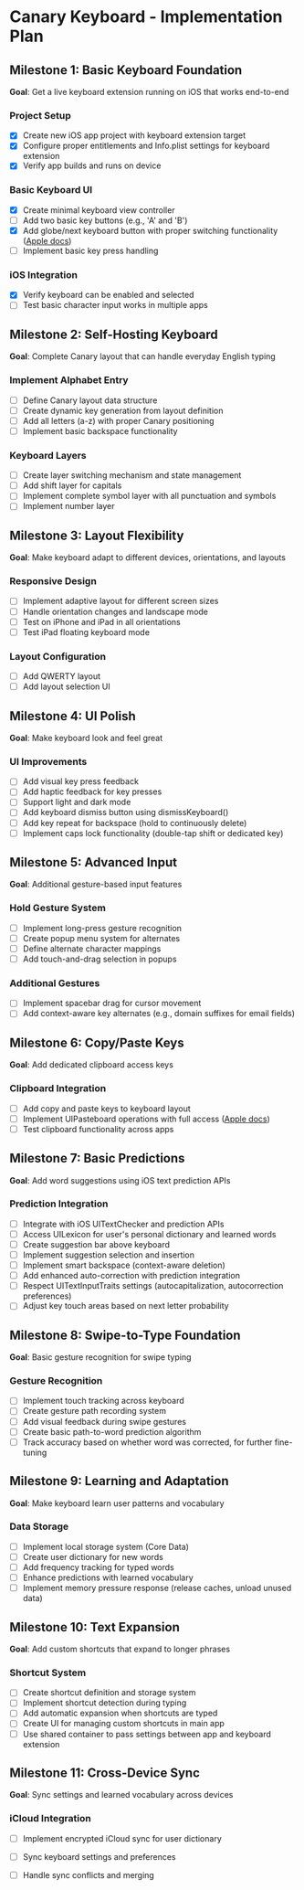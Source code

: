 # Canary Keyboard - Implementation Plan

## Milestone 1: Basic Keyboard Foundation
**Goal**: Get a live keyboard extension running on iOS that works end-to-end

### Project Setup
- [x] Create new iOS app project with keyboard extension target
- [x] Configure proper entitlements and Info.plist settings for keyboard extension
- [x] Verify app builds and runs on device

### Basic Keyboard UI
- [x] Create minimal keyboard view controller
- [ ] Add two basic key buttons (e.g., 'A' and 'B')
- [x] Add globe/next keyboard button with proper switching functionality ([Apple docs](https://developer.apple.com/library/archive/documentation/General/Conceptual/ExtensibilityPG/CustomKeyboard.html#//apple_ref/doc/uid/TP40014214-CH16-SW4))
- [ ] Implement basic key press handling

### iOS Integration
- [x] Verify keyboard can be enabled and selected
- [ ] Test basic character input works in multiple apps

## Milestone 2: Self-Hosting Keyboard
**Goal**: Complete Canary layout that can handle everyday English typing

### Implement Alphabet Entry
- [ ] Define Canary layout data structure
- [ ] Create dynamic key generation from layout definition
- [ ] Add all letters (a-z) with proper Canary positioning
- [ ] Implement basic backspace functionality

### Keyboard Layers
- [ ] Create layer switching mechanism and state management
- [ ] Add shift layer for capitals
- [ ] Implement complete symbol layer with all punctuation and symbols
- [ ] Implement number layer

## Milestone 3: Layout Flexibility
**Goal**: Make keyboard adapt to different devices, orientations, and layouts

### Responsive Design
- [ ] Implement adaptive layout for different screen sizes
- [ ] Handle orientation changes and landscape mode
- [ ] Test on iPhone and iPad in all orientations
- [ ] Test iPad floating keyboard mode

### Layout Configuration
- [ ] Add QWERTY layout
- [ ] Add layout selection UI

## Milestone 4: UI Polish
**Goal**: Make keyboard look and feel great

### UI Improvements
- [ ] Add visual key press feedback
- [ ] Add haptic feedback for key presses
- [ ] Support light and dark mode
- [ ] Add keyboard dismiss button using dismissKeyboard()
- [ ] Add key repeat for backspace (hold to continuously delete)
- [ ] Implement caps lock functionality (double-tap shift or dedicated key)

## Milestone 5: Advanced Input
**Goal**: Additional gesture-based input features

### Hold Gesture System
- [ ] Implement long-press gesture recognition
- [ ] Create popup menu system for alternates
- [ ] Define alternate character mappings
- [ ] Add touch-and-drag selection in popups

### Additional Gestures
- [ ] Implement spacebar drag for cursor movement
- [ ] Add context-aware key alternates (e.g., domain suffixes for email fields)

## Milestone 6: Copy/Paste Keys
**Goal**: Add dedicated clipboard access keys

### Clipboard Integration
- [ ] Add copy and paste keys to keyboard layout
- [ ] Implement UIPasteboard operations with full access ([Apple docs](https://developer.apple.com/library/archive/documentation/General/Conceptual/ExtensibilityPG/ExtensionScenarios.html#//apple_ref/doc/uid/TP40014214-CH21-SW8))
- [ ] Test clipboard functionality across apps

## Milestone 7: Basic Predictions
**Goal**: Add word suggestions using iOS text prediction APIs

### Prediction Integration
- [ ] Integrate with iOS UITextChecker and prediction APIs
- [ ] Access UILexicon for user's personal dictionary and learned words
- [ ] Create suggestion bar above keyboard
- [ ] Implement suggestion selection and insertion
- [ ] Implement smart backspace (context-aware deletion)
- [ ] Add enhanced auto-correction with prediction integration
- [ ] Respect UITextInputTraits settings (autocapitalization, autocorrection preferences)
- [ ] Adjust key touch areas based on next letter probability

## Milestone 8: Swipe-to-Type Foundation
**Goal**: Basic gesture recognition for swipe typing

### Gesture Recognition
- [ ] Implement touch tracking across keyboard
- [ ] Create gesture path recording system
- [ ] Add visual feedback during swipe gestures
- [ ] Create basic path-to-word prediction algorithm
- [ ] Track accuracy based on whether word was corrected, for further fine-tuning

## Milestone 9: Learning and Adaptation
**Goal**: Make keyboard learn user patterns and vocabulary

### Data Storage
- [ ] Implement local storage system (Core Data)
- [ ] Create user dictionary for new words
- [ ] Add frequency tracking for typed words
- [ ] Enhance predictions with learned vocabulary
- [ ] Implement memory pressure response (release caches, unload unused data)

## Milestone 10: Text Expansion
**Goal**: Add custom shortcuts that expand to longer phrases

### Shortcut System
- [ ] Create shortcut definition and storage system
- [ ] Implement shortcut detection during typing
- [ ] Add automatic expansion when shortcuts are typed
- [ ] Create UI for managing custom shortcuts in main app
- [ ] Use shared container to pass settings between app and keyboard extension

## Milestone 11: Cross-Device Sync
**Goal**: Sync settings and learned vocabulary across devices

### iCloud Integration
- [ ] Implement encrypted iCloud sync for user dictionary
- [ ] Sync keyboard settings and preferences
- [ ] Handle sync conflicts and merging


